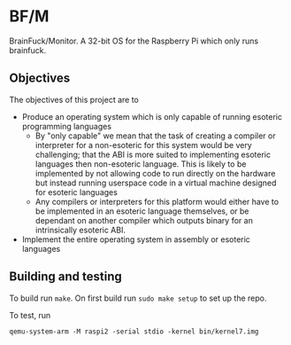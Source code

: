 # BF/M

BrainFuck/Monitor. A 32-bit OS for the Raspberry Pi which only runs brainfuck.

## Objectives

The objectives of this project are to
 - Produce an operating system which is only capable of running esoteric programming languages
   - By "only capable" we mean that the task of creating a compiler or interpreter for a non-esoteric for this system would be very challenging; that the ABI is more suited to implementing esoteric languages then non-esoteric language. This is likely to be implemented by not allowing code to run directly on the hardware but instead running userspace code in a virtual machine designed for esoteric languages
   - Any compilers or interpreters for this platform would either have to be implemented in an esoteric language themselves, or be dependant on another compiler which outputs binary for an intrinsically esoteric ABI.
 - Implement the entire operating system in assembly or esoteric languages

## Building and testing

To build run `make`. On first build run `sudo make setup` to set up the repo.

To test, run

```
qemu-system-arm -M raspi2 -serial stdio -kernel bin/kernel7.img
```

